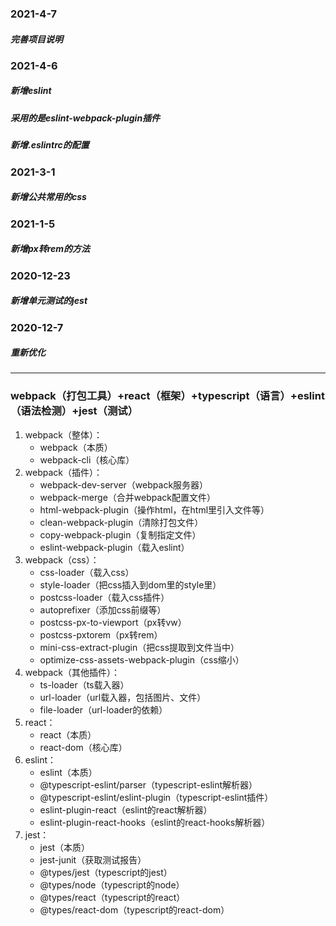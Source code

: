 ### 2021-4-7
##### 完善项目说明

### 2021-4-6
##### 新增eslint
##### 采用的是eslint-webpack-plugin插件
##### 新增.eslintrc的配置

### 2021-3-1
##### 新增公共常用的css

### 2021-1-5
##### 新增px转rem的方法

### 2020-12-23
##### 新增单元测试的jest

### 2020-12-7
##### 重新优化

****
### webpack（打包工具）+react（框架）+typescript（语言）+eslint（语法检测）+jest（测试）
1. webpack（整体）：
    - webpack（本质）
    - webpack-cli（核心库）
2. webpack（插件）：
    - webpack-dev-server（webpack服务器）
    - webpack-merge（合并webpack配置文件）
    - html-webpack-plugin（操作html，在html里引入文件等）
    - clean-webpack-plugin（清除打包文件）
    - copy-webpack-plugin（复制指定文件）
    - eslint-webpack-plugin（载入eslint）
3. webpack（css）：
    - css-loader（载入css）
    - style-loader（把css插入到dom里的style里）
    - postcss-loader（载入css插件）
    - autoprefixer（添加css前缀等）
    - postcss-px-to-viewport（px转vw）
    - postcss-pxtorem（px转rem）
    - mini-css-extract-plugin（把css提取到文件当中）
    - optimize-css-assets-webpack-plugin（css缩小）
4. webpack（其他插件）：
    - ts-loader（ts载入器）
    - url-loader（url载入器，包括图片、文件）
    - file-loader（url-loader的依赖）
5. react：
    - react（本质）  
    - react-dom（核心库）
6. eslint：
    - eslint（本质）  
    - @typescript-eslint/parser（typescript-eslint解析器）  
    - @typescript-eslint/eslint-plugin（typescript-eslint插件）  
    - eslint-plugin-react（eslint的react解析器）  
    - eslint-plugin-react-hooks（eslint的react-hooks解析器）  
7. jest：
    - jest（本质）
    - jest-junit（获取测试报告）
    - @types/jest（typescript的jest）
    - @types/node（typescript的node）
    - @types/react（typescript的react）
    - @types/react-dom（typescript的react-dom）
